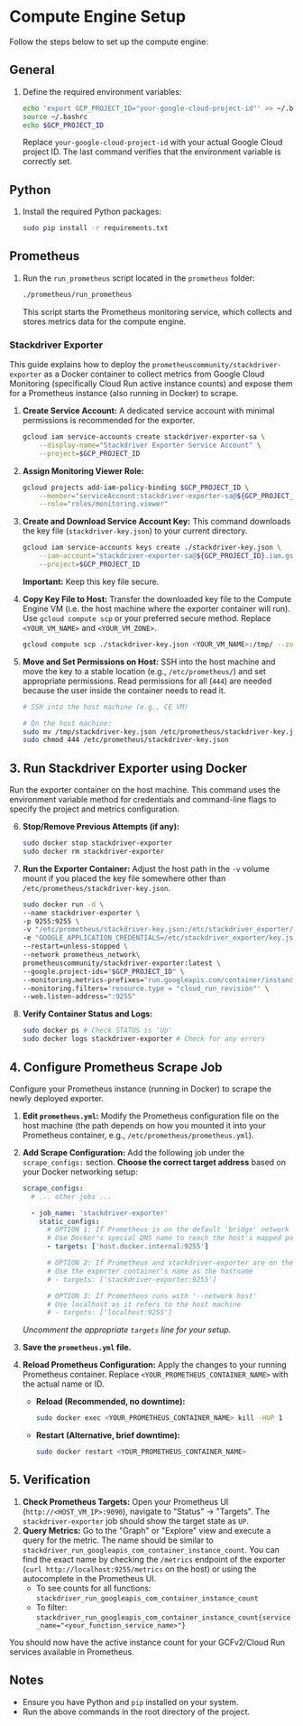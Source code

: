 # Compute Engine Setup

Follow the steps below to set up the compute engine:


## General 
1. Define the required environment variables:
    ```bash
    echo 'export GCP_PROJECT_ID="your-google-cloud-project-id"' >> ~/.bashrc
    source ~/.bashrc
    echo $GCP_PROJECT_ID
    ```
    Replace `your-google-cloud-project-id` with your actual Google Cloud project ID. The last command verifies that the environment variable is correctly set.


## Python
1. Install the required Python packages:
    ```bash
    sudo pip install -r requirements.txt
    ```

## Prometheus
1. Run the `run_prometheus` script located in the `prometheus` folder:
    ```bash
    ./prometheus/run_prometheus
    ```
    This script starts the Prometheus monitoring service, which collects and stores metrics data for the compute engine.

### Stackdriver Exporter

This guide explains how to deploy the `prometheuscommunity/stackdriver-exporter` as a Docker container to collect metrics from Google Cloud Monitoring (specifically Cloud Run active instance counts) and expose them for a Prometheus instance (also running in Docker) to scrape.


1.  **Create Service Account:**
    A dedicated service account with minimal permissions is recommended for the exporter.
    ```bash
    gcloud iam service-accounts create stackdriver-exporter-sa \
        --display-name="Stackdriver Exporter Service Account" \
        --project=$GCP_PROJECT_ID
    ```

2.  **Assign Monitoring Viewer Role:**
    ```bash
    gcloud projects add-iam-policy-binding $GCP_PROJECT_ID \
        --member="serviceAccount:stackdriver-exporter-sa@${GCP_PROJECT_ID}.iam.gserviceaccount.com" \
        --role="roles/monitoring.viewer"
    ```

3.  **Create and Download Service Account Key:**
    This command downloads the key file (`stackdriver-key.json`) to your current directory.
    ```bash
    gcloud iam service-accounts keys create ./stackdriver-key.json \
        --iam-account="stackdriver-exporter-sa@${GCP_PROJECT_ID}.iam.gserviceaccount.com" \
        --project=$GCP_PROJECT_ID
    ```
    **Important:** Keep this key file secure.

4.  **Copy Key File to Host:** 
Transfer the downloaded key file to the Compute Engine VM (i.e. the host machine where the exporter container will run).
Use `gcloud compute scp` or your preferred secure method. Replace `<YOUR_VM_NAME>` and `<YOUR_VM_ZONE>`.
    ```bash
    gcloud compute scp ./stackdriver-key.json <YOUR_VM_NAME>:/tmp/ --zone=<YOUR_VM_ZONE> --project=$GCP_PROJECT_ID
    ```

5.  **Move and Set Permissions on Host:** SSH into the host machine and move the key to a stable location (e.g., `/etc/prometheus/`) and set appropriate permissions. Read permissions for all (`444`) are needed because the user inside the container needs to read it.
    ```bash
    # SSH into the host machine (e.g., CE VM)

    # On the host machine:
    sudo mv /tmp/stackdriver-key.json /etc/prometheus/stackdriver-key.json
    sudo chmod 444 /etc/prometheus/stackdriver-key.json
    ```

## 3. Run Stackdriver Exporter using Docker

Run the exporter container on the host machine. This command uses the environment variable method for credentials and command-line flags to specify the project and metrics configuration.

6.  **Stop/Remove Previous Attempts (if any):**
    ```bash
    sudo docker stop stackdriver-exporter
    sudo docker rm stackdriver-exporter
    ```

7.  **Run the Exporter Container:** Adjust the host path in the `-v` volume mount if you placed the key file somewhere other than `/etc/prometheus/stackdriver-key.json`.

    ```bash
    sudo docker run -d \
    --name stackdriver-exporter \
    -p 9255:9255 \
    -v "/etc/prometheus/stackdriver-key.json:/etc/stackdriver_exporter/key.json" \
    -e "GOOGLE_APPLICATION_CREDENTIALS=/etc/stackdriver_exporter/key.json" \
    --restart=unless-stopped \
    --network prometheus_network\
    prometheuscommunity/stackdriver-exporter:latest \
    --google.project-ids="$GCP_PROJECT_ID" \
    --monitoring.metrics-prefixes="run.googleapis.com/container/instance_count" \
    --monitoring.filters='resource.type = "cloud_run_revision"' \
    --web.listen-address=":9255"
    ```

8.  **Verify Container Status and Logs:**
    ```bash
    sudo docker ps # Check STATUS is 'Up'
    sudo docker logs stackdriver-exporter # Check for any errors
    ```

## 4. Configure Prometheus Scrape Job

Configure your Prometheus instance (running in Docker) to scrape the newly deployed exporter.

1.  **Edit `prometheus.yml`:** Modify the Prometheus configuration file on the host machine (the path depends on how you mounted it into your Prometheus container, e.g., `/etc/prometheus/prometheus.yml`).

2.  **Add Scrape Configuration:** Add the following job under the `scrape_configs:` section. **Choose the correct target address** based on your Docker networking setup:

    ```yaml
    scrape_configs:
      # ... other jobs ...

      - job_name: 'stackdriver-exporter'
        static_configs:
          # OPTION 1: If Prometheus is on the default 'bridge' network
          # Use Docker's special DNS name to reach the host's mapped port
          - targets: ['host.docker.internal:9255']

          # OPTION 2: If Prometheus and stackdriver-exporter are on the SAME custom Docker network (e.g., 'my-net')
          # Use the exporter container's name as the hostname
          # - targets: ['stackdriver-exporter:9255']

          # OPTION 3: If Prometheus runs with '--network host'
          # Use localhost as it refers to the host machine
          # - targets: ['localhost:9255']
    ```
    *Uncomment the appropriate `targets` line for your setup.*

3.  **Save the `prometheus.yml` file.**

4.  **Reload Prometheus Configuration:** Apply the changes to your running Prometheus container. Replace `<YOUR_PROMETHEUS_CONTAINER_NAME>` with the actual name or ID.

    * **Reload (Recommended, no downtime):**
        ```bash
        sudo docker exec <YOUR_PROMETHEUS_CONTAINER_NAME> kill -HUP 1
        ```
    * **Restart (Alternative, brief downtime):**
        ```bash
        sudo docker restart <YOUR_PROMETHEUS_CONTAINER_NAME>
        ```

## 5. Verification

1.  **Check Prometheus Targets:** Open your Prometheus UI (`http://<HOST_VM_IP>:9090`), navigate to "Status" -> "Targets". The `stackdriver-exporter` job should show the target state as `UP`.
2.  **Query Metrics:** Go to the "Graph" or "Explore" view and execute a query for the metric. The name should be similar to `stackdriver_run_googleapis_com_container_instance_count`. You can find the exact name by checking the `/metrics` endpoint of the exporter (`curl http://localhost:9255/metrics` on the host) or using the autocomplete in the Prometheus UI.
    * To see counts for all functions: `stackdriver_run_googleapis_com_container_instance_count`
    * To filter: `stackdriver_run_googleapis_com_container_instance_count{service_name="<your_function_service_name>"}`

You should now have the active instance count for your GCFv2/Cloud Run services available in Prometheus.

## Notes

- Ensure you have Python and `pip` installed on your system.
- Run the above commands in the root directory of the project.